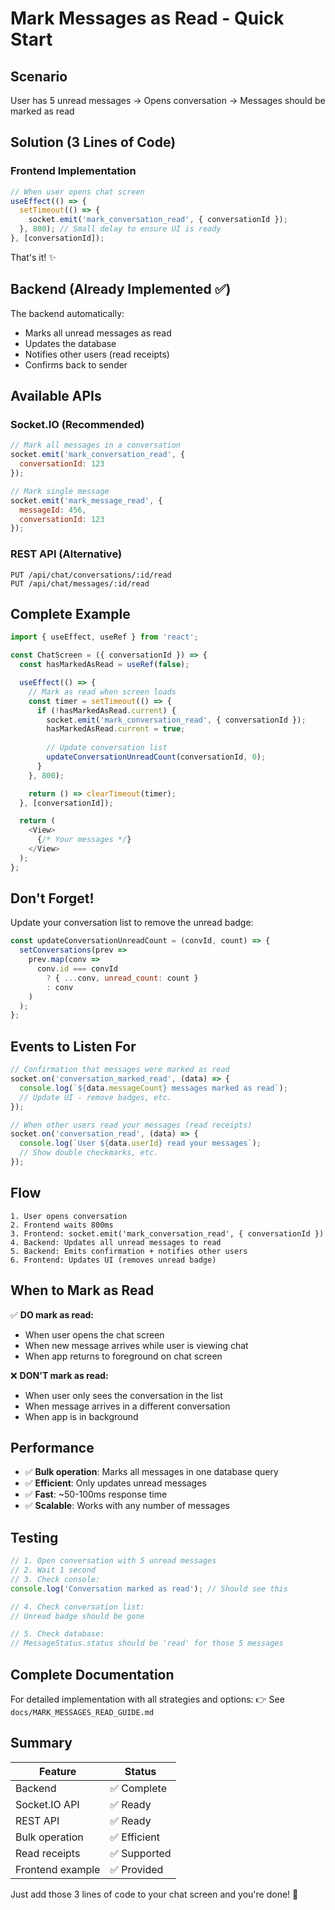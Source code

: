 # Mark Messages as Read - Quick Start

## Scenario
User has 5 unread messages → Opens conversation → Messages should be marked as read

## Solution (3 Lines of Code)

### Frontend Implementation

```javascript
// When user opens chat screen
useEffect(() => {
  setTimeout(() => {
    socket.emit('mark_conversation_read', { conversationId });
  }, 800); // Small delay to ensure UI is ready
}, [conversationId]);
```

That's it! ✨

## Backend (Already Implemented ✅)

The backend automatically:
- Marks all unread messages as read
- Updates the database
- Notifies other users (read receipts)
- Confirms back to sender

## Available APIs

### Socket.IO (Recommended)
```javascript
// Mark all messages in a conversation
socket.emit('mark_conversation_read', {
  conversationId: 123
});

// Mark single message
socket.emit('mark_message_read', {
  messageId: 456,
  conversationId: 123
});
```

### REST API (Alternative)
```http
PUT /api/chat/conversations/:id/read
PUT /api/chat/messages/:id/read
```

## Complete Example

```javascript
import { useEffect, useRef } from 'react';

const ChatScreen = ({ conversationId }) => {
  const hasMarkedAsRead = useRef(false);

  useEffect(() => {
    // Mark as read when screen loads
    const timer = setTimeout(() => {
      if (!hasMarkedAsRead.current) {
        socket.emit('mark_conversation_read', { conversationId });
        hasMarkedAsRead.current = true;
        
        // Update conversation list
        updateConversationUnreadCount(conversationId, 0);
      }
    }, 800);

    return () => clearTimeout(timer);
  }, [conversationId]);

  return (
    <View>
      {/* Your messages */}
    </View>
  );
};
```

## Don't Forget!

Update your conversation list to remove the unread badge:

```javascript
const updateConversationUnreadCount = (convId, count) => {
  setConversations(prev =>
    prev.map(conv =>
      conv.id === convId
        ? { ...conv, unread_count: count }
        : conv
    )
  );
};
```

## Events to Listen For

```javascript
// Confirmation that messages were marked as read
socket.on('conversation_marked_read', (data) => {
  console.log(`${data.messageCount} messages marked as read`);
  // Update UI - remove badges, etc.
});

// When other users read your messages (read receipts)
socket.on('conversation_read', (data) => {
  console.log(`User ${data.userId} read your messages`);
  // Show double checkmarks, etc.
});
```

## Flow

```
1. User opens conversation
2. Frontend waits 800ms
3. Frontend: socket.emit('mark_conversation_read', { conversationId })
4. Backend: Updates all unread messages to read
5. Backend: Emits confirmation + notifies other users
6. Frontend: Updates UI (removes unread badge)
```

## When to Mark as Read

✅ **DO mark as read:**
- When user opens the chat screen
- When new message arrives while user is viewing chat
- When app returns to foreground on chat screen

❌ **DON'T mark as read:**
- When user only sees the conversation in the list
- When message arrives in a different conversation
- When app is in background

## Performance

- ✅ **Bulk operation**: Marks all messages in one database query
- ✅ **Efficient**: Only updates unread messages
- ✅ **Fast**: ~50-100ms response time
- ✅ **Scalable**: Works with any number of messages

## Testing

```javascript
// 1. Open conversation with 5 unread messages
// 2. Wait 1 second
// 3. Check console:
console.log('Conversation marked as read'); // Should see this

// 4. Check conversation list:
// Unread badge should be gone

// 5. Check database:
// MessageStatus.status should be 'read' for those 5 messages
```

## Complete Documentation

For detailed implementation with all strategies and options:
👉 See `docs/MARK_MESSAGES_READ_GUIDE.md`

## Summary

| Feature | Status |
|---------|--------|
| Backend | ✅ Complete |
| Socket.IO API | ✅ Ready |
| REST API | ✅ Ready |
| Bulk operation | ✅ Efficient |
| Read receipts | ✅ Supported |
| Frontend example | ✅ Provided |

Just add those 3 lines of code to your chat screen and you're done! 🚀

